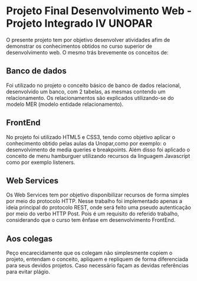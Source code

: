 
# Projeto Final Desenvolvimento Web -  Projeto Integrado IV UNOPAR

O presente projeto tem por objetivo desenvolver atividades
afim de demonstrar os conhecimentos obtidos no curso superior de
desenvolvimento web. O mesmo trás brevemente os conceitos de:

## Banco de dados
Foi utilizado no projeto o conceito básico de banco de dados relacional, desenvolvido um banco, com 2 tabelas, as mesmas contendo um relacionamento.
Os relacionamentos são explicados utilizando-se do modelo MER (modelo entidade relacionamento).
 
## FrontEnd
No projeto foi utilizado HTML5 e CSS3, tendo como objetivo aplicar o conhecimento obtido pelas aulas da Unopar,como por exemplo: o desenvolvimento de media queries e breakpoints. Além disso
foi aplicado o conceito de menu hamburguer utilizando recursos da linguagem Javascript como por exemplo listeners. 

## Web Services
Os Web Services tem por objetivo disponibilizar recursos de forma simples por meio do protocolo HTTP. Nesse trabalho foi implementado
apenas a ideia principal do protocolo REST, onde será feito uma pseudo autenticação por meio do verbo HTTP Post. Pois é um requisito do referido trabalho, considerando que o curso tem ênfase em desenvolvimento FrontEnd.

## Aos colegas
Peço encarecidamente que os colegam não simplesmente copiem o projeto, entendam o conceito, apliquem e repliquem de forma diferenciada para seus devidos projetos. Caso necessário façam as devidas referências para evitar plágio.
